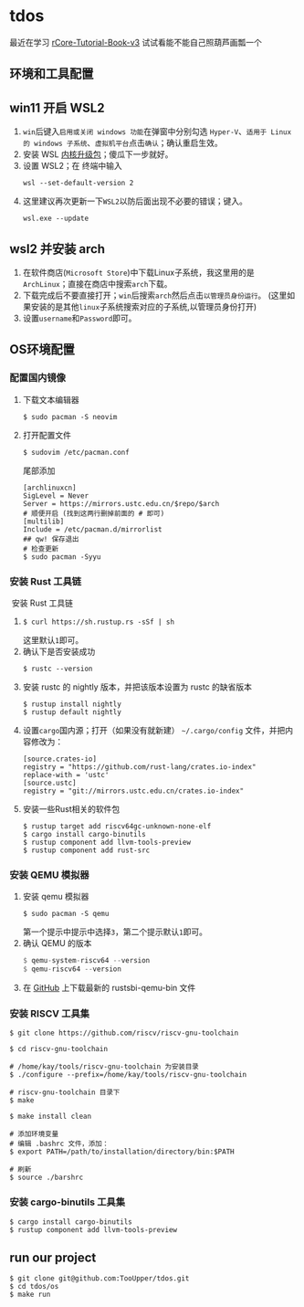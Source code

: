 # tdos

最近在学习 [rCore-Tutorial-Book-v3](https://rcore-os.cn/rCore-Tutorial-Book-v3/index.html) 试试看能不能自己照葫芦画瓢一个
## 环境和工具配置
## win11 开启 WSL2
1. `win`后键入`启用或关闭 windows 功能`在弹窗中分别勾选
   `Hyper-V`、`适用于 Linux 的 windows 子系统`、`虚拟机平台`点击`确认`；确认重启生效。
2. 安装 WSL [内核升级包](https://wslstorestorage.blob.core.windows.net/wslblob/wsl_update_x64.msi)；傻瓜下一步就好。
3. 设置 WSL2；在 终端中输入
   ```she
   wsl --set-default-version 2
   ```
4. 这里建议再次更新一下`WSL2`以防后面出现不必要的错误；键入。
   ```she
   wsl.exe --update
   ```
##  wsl2 并安装 arch
1. 在软件商店(`Microsoft Store`)中下载Linux子系统，我这里用的是`ArchLinux`；直接在商店中搜索`arch`下载。
2. 下载完成后不要直接打开；`win`后搜索`arch`然后点击`以管理员身份运行`。
   (这里如果安装的是其他`linux`子系统搜索对应的子系统,以管理员身份打开)
3. 设置`username`和`Password`即可。

## OS环境配置 
### 配置国内镜像
1. 下载文本编辑器

   ```shell
   $ sudo pacman -S neovim
   ```
2. 打开配置文件
   ```shell
   $ sudovim /etc/pacman.conf
   ```
   尾部添加
   ```shell
   [archlinuxcn]
   SigLevel = Never
   Server = https://mirrors.ustc.edu.cn/$repo/$arch 
   # 顺便开启 (找到这两行删掉前面的 # 即可)
   [multilib]
   Include = /etc/pacman.d/mirrorlist
   ## qw! 保存退出
   # 检查更新
   $ sudo pacman -Syyu
   ```
### 安装 Rust 工具链
​	安装 Rust 工具链
1. ```shell
   $ curl https://sh.rustup.rs -sSf | sh
   ```
   这里默认`1`即可。
2. 确认下是否安装成功
   ```shell
   $ rustc --version
   ```
3. 安装 rustc 的 nightly 版本，并把该版本设置为 rustc 的缺省版本
   ```shell
   $ rustup install nightly
   $ rustup default nightly
   ```
4. 设置`cargo`国内源；打开（如果没有就新建） `~/.cargo/config` 文件，并把内容修改为：
   ```shell
   [source.crates-io]
   registry = "https://github.com/rust-lang/crates.io-index"
   replace-with = 'ustc'
   [source.ustc]
   registry = "git://mirrors.ustc.edu.cn/crates.io-index"
   ```
5. 安装一些Rust相关的软件包
   ```shell
   $ rustup target add riscv64gc-unknown-none-elf
   $ cargo install cargo-binutils
   $ rustup component add llvm-tools-preview
   $ rustup component add rust-src
   ```

### 安装 QEMU 模拟器
1. 安装 qemu 模拟器
   ```shell
   $ sudo pacman -S qemu
   ```
   第一个提示中提示中选择`3`，第二个提示默认`1`即可。
2. 确认 QEMU 的版本
   ```rust
   $ qemu-system-riscv64 --version
   $ qemu-riscv64 --version
   ```
3. 在 [GitHub](https://github.com/rustsbi/rustsbi-qemu/releases/download/Unreleased/rustsbi-qemu-debug.gz) 上下载最新的 rustsbi-qemu-bin 文件

### 安装 RISCV 工具集
```shell
$ git clone https://github.com/riscv/riscv-gnu-toolchain

$ cd riscv-gnu-toolchain

# /home/kay/tools/riscv-gnu-toolchain 为安装目录
$ ./configure --prefix=/home/kay/tools/riscv-gnu-toolchain

# riscv-gnu-toolchain 目录下
$ make

$ make install clean

# 添加环境变量
# 编辑 .bashrc 文件，添加：
$ export PATH=/path/to/installation/directory/bin:$PATH

# 刷新
$ source ./barshrc
```

### 安装 cargo-binutils  工具集
```shell
$ cargo install cargo-binutils
$ rustup component add llvm-tools-preview
```

## run our project
```shell
$ git clone git@github.com:TooUpper/tdos.git
$ cd tdos/os
$ make run
```
